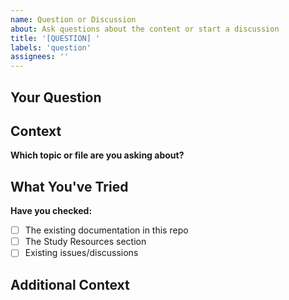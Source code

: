 ```yaml
---
name: Question or Discussion
about: Ask questions about the content or start a discussion
title: '[QUESTION] '
labels: 'question'
assignees: ''
---
```


## Your Question

<!-- Ask your question clearly and concisely -->

## Context

**Which topic or file are you asking about?**
<!-- e.g., "Database normalization section" or "General question about system design" -->

## What You've Tried

**Have you checked:**
- [ ] The existing documentation in this repo
- [ ] The Study Resources section
- [ ] Existing issues/discussions

## Additional Context

<!-- Any other information that helps clarify your question -->

